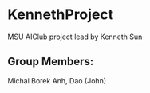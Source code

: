 # KennethProject
MSU AIClub project lead by Kenneth Sun

## Group Members:
Michal Borek
Anh, Dao (John)


